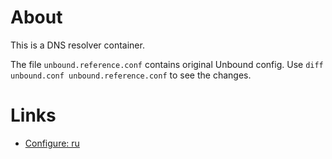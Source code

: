# About

This is a DNS resolver container.

The file `unbound.reference.conf` contains original Unbound config. Use `diff unbound.conf unbound.reference.conf` to
see the changes.

# Links

* [Configure: ru](https://www.lissyara.su/articles/freebsd/programms/unbound/)
